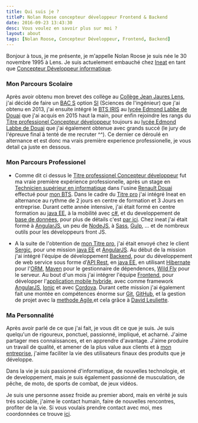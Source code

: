 ```yaml
---
title: Qui suis je ?
titleP: Nolan Roose concepteur développeur Frontend & Backend
date: 2016-09-23 13:43:30
desc: Vous voulez en savoir plus sur moi ?
layout: about
tags: [Nolan Roose, Concepteur Développeur, Frontend, Backend]
---
```


Bonjour à tous, je me présente, je m'appelle Nolan Roose je suis née le 30 novembre 1995 à Lens. Je suis actuelement embauché chez [Ineat](http://www.ineat-conseil.com/fr/) en tant que [Concepteur Développeur informatique](https://fr.wikipedia.org/wiki/Concepteur_d%C3%A9veloppeur_informatique).


###  <i class="fa fa-fw fa-lg fa-graduation-cap"></i> Mon Parcours Scolaire

Après avoir obtenu mon brevet des collège au [Collège Jean Jaures Lens](http://jean-jaures-lens.savoirsnumeriques5962.fr/), j'ai décidé de faire un [BAC S](https://fr.wikipedia.org/wiki/Baccalaur%C3%A9at_scientifique) option [SI](https://fr.wikipedia.org/wiki/Sciences_de_l%27ing%C3%A9nieur) (Sciences de l'ingénieur) que j'ai obtenu en 2013, j'ai ensuite intégré le [BTS IRIS](https://fr.wikipedia.org/wiki/Brevet_de_technicien_sup%C3%A9rieur_-_Informatique_et_r%C3%A9seaux_pour_l%27industrie_et_les_services_techniques) au [lycée Edmond Labbe de Douai](http://edmond-labbe.savoirsnumeriques5962.fr/) que j'ai acquis en 2015 haut la main, pour enfin rejoindre les rangs du [Titre professionel Concepteur développeur](/Titre-Pro-Concepteur-Developpeur) toujours au [lycée Edmond Labbe de Douai](http://edmond-labbe.savoirsnumeriques5962.fr/) que j'ai également obtenue avec grands succé (le jury de l'épreuve final à tenté de me recruter ^^). Ce dernier ce déroulé en alternance et est donc ma vrais première experience professionelle, je vous detail ça juste en dessous.

###  <i class="fa fa-fw fa-lg fa-industry"></i> Mon Parcours Professionel

* Comme dit ci dessus le [Titre professionel Concepteur développeur](/Titre-Pro-Concepteur-Developpeur) fut ma vraie première expérience professionelle, après un stage en [Technicien supérieur en informatique](https://fr.wikipedia.org/wiki/Technicien_sup%C3%A9rieur_en_r%C3%A9seaux_informatiques_et_t%C3%A9l%C3%A9communications) dans l'usine [Renault Douai](https://group.renault.com/groupe/implantations/implantations-renault/usine-douai/) effectué pour [mon BTS](https://fr.wikipedia.org/wiki/Brevet_de_technicien_sup%C3%A9rieur_-_Informatique_et_r%C3%A9seaux_pour_l%27industrie_et_les_services_techniques).
Dans le cadre du [Titre pro](/Titre-Pro-Concepteur-Developpeur) j'ai intégré Ineat en alternance au rythme de 2 jours en centre de formation et 3 Jours en entreprise.
Durant cette année intensive, j'ai était formé en centre formation au [java EE](https://fr.wikipedia.org/wiki/Java_EE), à la mobilité avec [c#](https://msdn.microsoft.com/fr-fr/library/kx37x362.aspx), et du developpement de [base de données](https://fr.wikipedia.org/wiki/Base_de_donn%C3%A9es), pour plus de détails c'est [par ici](/Titre-Pro-Concepteur-Developpeur).
Chez ineat j'ai était formé à [AngularJS](https://angularjs.org/), un peu de [NodeJS](https://nodejs.org/en/), à [Sass](http://sass-lang.com/), [Gulp](http://gulpjs.com/), ... et de nombreux outils pour les développeurs front JS.

* A la suite de l'obtention de [mon Titre pro](/Titre-Pro-Concepteur-Developpeur), j'ai était envoyé chez le client [Sergic](http://www.sergic.com/), pour une mission [java EE](https://fr.wikipedia.org/wiki/Java_EE) et [AngularJS](https://angularjs.org/).
Au début de la mission j'ai intégré l'équipe de développement [Backend](https://fr.wikipedia.org/wiki/Backend), pour du développement de web service sous forme d'[API Rest](http://blog.pilotsystems.net/2012/septembre/les-api-rest), en [java EE](https://fr.wikipedia.org/wiki/Java_EE), en utilisant [Hibernate](http://hibernate.org/) pour l'[ORM](https://fr.wikipedia.org/wiki/Mapping_objet-relationnel), [Maven](https://maven.apache.org/) pour le gestionnaire de dépendences, [Wild Fly](http://wildfly.org/) pour le serveur.
Au bout d'un mois j'ai intégrer l'équipe [Frontend](http://www.alticreation.com/difference-developpeur-front-end-et-developpeur-back-end/), pour développer l'[application mobile hybride](http://www.appsolute.fr/natives-web-ou-hybrides-que-choisir/), avec comme framework [AngularJS](https://angularjs.org/), [Ionic](http://ionicframework.com/) et avec [Cordova](https://cordova.apache.org/).
Durant cette mission j'ai également fait une montée en compétences énorme sur [Git](https://git-scm.com/), [GitHub](https://github.com/), et la gestion de projet avec la [methode Agile](http://www.agiliste.fr/introduction-methodes-agiles/),et cela grâce à [David Leuliette](/david-leuliette).

###  <i class="fa fa-fw fa-lg fa-user"></i> Ma Personnalité

Après avoir parlé de ce que j'ai fait, je vous dit ce que je suis. Je suis quelqu'un de rigoureux, ponctuel, passionné, impliqué, et acharné. J'aime partager mes connaissances, et en apprendre d'avantage. J'aime produire un travail de qualité, et amener de la plus value aux clients et à [mon entreprise](http://www.ineat-conseil.com/fr/), j'aime faciliter la vie des utilisateurs finaux des produits que je développe.

Dans la vie je suis passionné d'informatique, de nouvelles technologie, et de developpement, mais je suis également passionné de musculation, de pêche, de moto, de sports de combat, de jeux vidéos.

Je suis une personne assez froide au premier abord, mais en vérité je suis trés sociable, j'aime le contact humain, faire de nouvelles rencontres, profiter de la vie. Si vous voulais prendre contact avec moi, mes coordonnées ce trouve [ici](/contact).

